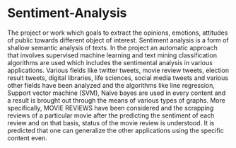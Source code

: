 # Sentiment-Analysis
The project or work which goals to extract the opinions, emotions, attitudes of public towards different object of interest. Sentiment analysis is a form of shallow semantic analysis of texts. In the project an automatic approach that involves supervised machine learning and text mining classification algorithms are used which includes the sentimental analysis in various applications. Various fields like twitter tweets, movie review tweets, election result tweets, digital libraries, life sciences, social media tweets and various other fields have been analyzed and the algorithms like line regression, Support vector machine (SVM), Naïve bayes are used in every content and a result is brought out through the means of various types of graphs. More specifically, MOVIE REVIEWS have been considered and the scrapping reviews of a particular movie after the predicting the sentiment of each review and on that basis, status of the movie review is understood. It is predicted that one can generalize the other applications using the specific content even.
